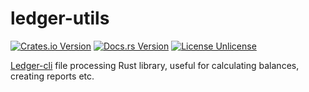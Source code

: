 # ledger-utils

[![Crates.io Version](https://img.shields.io/crates/v/ledger-utils.svg)](https://crates.io/crates/ledger-utils)
[![Docs.rs Version](https://docs.rs/ledger-utils/badge.svg)](https://docs.rs/ledger-utils)
[![License Unlicense](https://img.shields.io/crates/l/ledger-utils.svg)](http://unlicense.org/UNLICENSE)

[Ledger-cli](https://www.ledger-cli.org/) file processing Rust library, useful for calculating balances, creating reports etc.
